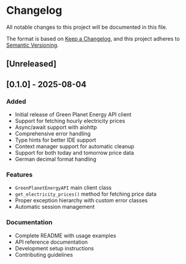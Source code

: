 # Changelog

All notable changes to this project will be documented in this file.

The format is based on [Keep a Changelog](https://keepachangelog.com/en/1.0.0/),
and this project adheres to [Semantic Versioning](https://semver.org/spec/v2.0.0.html).

## [Unreleased]

## [0.1.0] - 2025-08-04

### Added
- Initial release of Green Planet Energy API client
- Support for fetching hourly electricity prices
- Async/await support with aiohttp
- Comprehensive error handling
- Type hints for better IDE support
- Context manager support for automatic cleanup
- Support for both today and tomorrow price data
- German decimal format handling

### Features
- `GreenPlanetEnergyAPI` main client class
- `get_electricity_prices()` method for fetching price data
- Proper exception hierarchy with custom error classes
- Automatic session management

### Documentation
- Complete README with usage examples
- API reference documentation
- Development setup instructions
- Contributing guidelines
